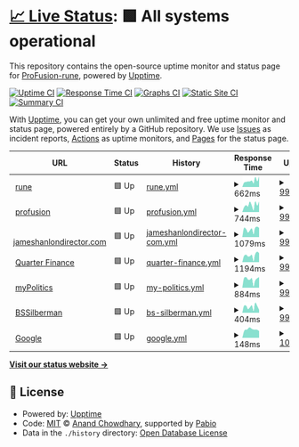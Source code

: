 # [📈 Live Status](https://monitor.profusion.cc): <!--live status--> **🟩 All systems operational**

This repository contains the open-source uptime monitor and status page for [ProFusion-rune](https://monitor.profusion.cc), powered by [Upptime](https://github.com/upptime/upptime).

[![Uptime CI](https://github.com/ProFusion-rune/profusion-upptime/workflows/Uptime%20CI/badge.svg)](https://github.com/ProFusion-rune/profusion-upptime/actions?query=workflow%3A%22Uptime+CI%22)
[![Response Time CI](https://github.com/ProFusion-rune/profusion-upptime/workflows/Response%20Time%20CI/badge.svg)](https://github.com/ProFusion-rune/profusion-upptime/actions?query=workflow%3A%22Response+Time+CI%22)
[![Graphs CI](https://github.com/ProFusion-rune/profusion-upptime/workflows/Graphs%20CI/badge.svg)](https://github.com/ProFusion-rune/profusion-upptime/actions?query=workflow%3A%22Graphs+CI%22)
[![Static Site CI](https://github.com/ProFusion-rune/profusion-upptime/workflows/Static%20Site%20CI/badge.svg)](https://github.com/ProFusion-rune/profusion-upptime/actions?query=workflow%3A%22Static+Site+CI%22)
[![Summary CI](https://github.com/ProFusion-rune/profusion-upptime/workflows/Summary%20CI/badge.svg)](https://github.com/ProFusion-rune/profusion-upptime/actions?query=workflow%3A%22Summary+CI%22)

With [Upptime](https://upptime.js.org), you can get your own unlimited and free uptime monitor and status page, powered entirely by a GitHub repository. We use [Issues](https://github.com/ProFusion-rune/profusion-upptime/issues) as incident reports, [Actions](https://github.com/ProFusion-rune/profusion-upptime/actions) as uptime monitors, and [Pages](https://monitor.profusion.cc) for the status page.

<!--start: status pages-->
<!-- This summary is generated by Upptime (https://github.com/upptime/upptime) -->
<!-- Do not edit this manually, your changes will be overwritten -->
<!-- prettier-ignore -->
| URL | Status | History | Response Time | Uptime |
| --- | ------ | ------- | ------------- | ------ |
| <img alt="" src="https://icons.duckduckgo.com/ip3/rune.red.ico" height="13"> [rune](https://rune.red) | 🟩 Up | [rune.yml](https://github.com/ProFusion-rune/profusion-upptime/commits/HEAD/history/rune.yml) | <details><summary><img alt="Response time graph" src="./graphs/rune/response-time-week.png" height="20"> 662ms</summary><br><a href="https://monitor.profusion.cc/history/rune"><img alt="Response time 832" src="https://img.shields.io/endpoint?url=https%3A%2F%2Fraw.githubusercontent.com%2FProFusion-rune%2Fprofusion-upptime%2FHEAD%2Fapi%2Frune%2Fresponse-time.json"></a><br><a href="https://monitor.profusion.cc/history/rune"><img alt="24-hour response time 1095" src="https://img.shields.io/endpoint?url=https%3A%2F%2Fraw.githubusercontent.com%2FProFusion-rune%2Fprofusion-upptime%2FHEAD%2Fapi%2Frune%2Fresponse-time-day.json"></a><br><a href="https://monitor.profusion.cc/history/rune"><img alt="7-day response time 662" src="https://img.shields.io/endpoint?url=https%3A%2F%2Fraw.githubusercontent.com%2FProFusion-rune%2Fprofusion-upptime%2FHEAD%2Fapi%2Frune%2Fresponse-time-week.json"></a><br><a href="https://monitor.profusion.cc/history/rune"><img alt="30-day response time 755" src="https://img.shields.io/endpoint?url=https%3A%2F%2Fraw.githubusercontent.com%2FProFusion-rune%2Fprofusion-upptime%2FHEAD%2Fapi%2Frune%2Fresponse-time-month.json"></a><br><a href="https://monitor.profusion.cc/history/rune"><img alt="1-year response time 832" src="https://img.shields.io/endpoint?url=https%3A%2F%2Fraw.githubusercontent.com%2FProFusion-rune%2Fprofusion-upptime%2FHEAD%2Fapi%2Frune%2Fresponse-time-year.json"></a></details> | <details><summary><a href="https://monitor.profusion.cc/history/rune">99.82%</a></summary><a href="https://monitor.profusion.cc/history/rune"><img alt="All-time uptime 99.99%" src="https://img.shields.io/endpoint?url=https%3A%2F%2Fraw.githubusercontent.com%2FProFusion-rune%2Fprofusion-upptime%2FHEAD%2Fapi%2Frune%2Fuptime.json"></a><br><a href="https://monitor.profusion.cc/history/rune"><img alt="24-hour uptime 100.00%" src="https://img.shields.io/endpoint?url=https%3A%2F%2Fraw.githubusercontent.com%2FProFusion-rune%2Fprofusion-upptime%2FHEAD%2Fapi%2Frune%2Fuptime-day.json"></a><br><a href="https://monitor.profusion.cc/history/rune"><img alt="7-day uptime 99.82%" src="https://img.shields.io/endpoint?url=https%3A%2F%2Fraw.githubusercontent.com%2FProFusion-rune%2Fprofusion-upptime%2FHEAD%2Fapi%2Frune%2Fuptime-week.json"></a><br><a href="https://monitor.profusion.cc/history/rune"><img alt="30-day uptime 99.96%" src="https://img.shields.io/endpoint?url=https%3A%2F%2Fraw.githubusercontent.com%2FProFusion-rune%2Fprofusion-upptime%2FHEAD%2Fapi%2Frune%2Fuptime-month.json"></a><br><a href="https://monitor.profusion.cc/history/rune"><img alt="1-year uptime 99.99%" src="https://img.shields.io/endpoint?url=https%3A%2F%2Fraw.githubusercontent.com%2FProFusion-rune%2Fprofusion-upptime%2FHEAD%2Fapi%2Frune%2Fuptime-year.json"></a></details>
| <img alt="" src="https://icons.duckduckgo.com/ip3/profusion.cc.ico" height="13"> [profusion](https://profusion.cc) | 🟩 Up | [profusion.yml](https://github.com/ProFusion-rune/profusion-upptime/commits/HEAD/history/profusion.yml) | <details><summary><img alt="Response time graph" src="./graphs/profusion/response-time-week.png" height="20"> 744ms</summary><br><a href="https://monitor.profusion.cc/history/profusion"><img alt="Response time 382" src="https://img.shields.io/endpoint?url=https%3A%2F%2Fraw.githubusercontent.com%2FProFusion-rune%2Fprofusion-upptime%2FHEAD%2Fapi%2Fprofusion%2Fresponse-time.json"></a><br><a href="https://monitor.profusion.cc/history/profusion"><img alt="24-hour response time 1107" src="https://img.shields.io/endpoint?url=https%3A%2F%2Fraw.githubusercontent.com%2FProFusion-rune%2Fprofusion-upptime%2FHEAD%2Fapi%2Fprofusion%2Fresponse-time-day.json"></a><br><a href="https://monitor.profusion.cc/history/profusion"><img alt="7-day response time 744" src="https://img.shields.io/endpoint?url=https%3A%2F%2Fraw.githubusercontent.com%2FProFusion-rune%2Fprofusion-upptime%2FHEAD%2Fapi%2Fprofusion%2Fresponse-time-week.json"></a><br><a href="https://monitor.profusion.cc/history/profusion"><img alt="30-day response time 694" src="https://img.shields.io/endpoint?url=https%3A%2F%2Fraw.githubusercontent.com%2FProFusion-rune%2Fprofusion-upptime%2FHEAD%2Fapi%2Fprofusion%2Fresponse-time-month.json"></a><br><a href="https://monitor.profusion.cc/history/profusion"><img alt="1-year response time 382" src="https://img.shields.io/endpoint?url=https%3A%2F%2Fraw.githubusercontent.com%2FProFusion-rune%2Fprofusion-upptime%2FHEAD%2Fapi%2Fprofusion%2Fresponse-time-year.json"></a></details> | <details><summary><a href="https://monitor.profusion.cc/history/profusion">99.82%</a></summary><a href="https://monitor.profusion.cc/history/profusion"><img alt="All-time uptime 99.99%" src="https://img.shields.io/endpoint?url=https%3A%2F%2Fraw.githubusercontent.com%2FProFusion-rune%2Fprofusion-upptime%2FHEAD%2Fapi%2Fprofusion%2Fuptime.json"></a><br><a href="https://monitor.profusion.cc/history/profusion"><img alt="24-hour uptime 100.00%" src="https://img.shields.io/endpoint?url=https%3A%2F%2Fraw.githubusercontent.com%2FProFusion-rune%2Fprofusion-upptime%2FHEAD%2Fapi%2Fprofusion%2Fuptime-day.json"></a><br><a href="https://monitor.profusion.cc/history/profusion"><img alt="7-day uptime 99.82%" src="https://img.shields.io/endpoint?url=https%3A%2F%2Fraw.githubusercontent.com%2FProFusion-rune%2Fprofusion-upptime%2FHEAD%2Fapi%2Fprofusion%2Fuptime-week.json"></a><br><a href="https://monitor.profusion.cc/history/profusion"><img alt="30-day uptime 99.96%" src="https://img.shields.io/endpoint?url=https%3A%2F%2Fraw.githubusercontent.com%2FProFusion-rune%2Fprofusion-upptime%2FHEAD%2Fapi%2Fprofusion%2Fuptime-month.json"></a><br><a href="https://monitor.profusion.cc/history/profusion"><img alt="1-year uptime 99.99%" src="https://img.shields.io/endpoint?url=https%3A%2F%2Fraw.githubusercontent.com%2FProFusion-rune%2Fprofusion-upptime%2FHEAD%2Fapi%2Fprofusion%2Fuptime-year.json"></a></details>
| <img alt="" src="https://icons.duckduckgo.com/ip3/jameshanlondirector.com.ico" height="13"> [jameshanlondirector.com](https://jameshanlondirector.com) | 🟩 Up | [jameshanlondirector-com.yml](https://github.com/ProFusion-rune/profusion-upptime/commits/HEAD/history/jameshanlondirector-com.yml) | <details><summary><img alt="Response time graph" src="./graphs/jameshanlondirector-com/response-time-week.png" height="20"> 1079ms</summary><br><a href="https://monitor.profusion.cc/history/jameshanlondirector-com"><img alt="Response time 1104" src="https://img.shields.io/endpoint?url=https%3A%2F%2Fraw.githubusercontent.com%2FProFusion-rune%2Fprofusion-upptime%2FHEAD%2Fapi%2Fjameshanlondirector-com%2Fresponse-time.json"></a><br><a href="https://monitor.profusion.cc/history/jameshanlondirector-com"><img alt="24-hour response time 1300" src="https://img.shields.io/endpoint?url=https%3A%2F%2Fraw.githubusercontent.com%2FProFusion-rune%2Fprofusion-upptime%2FHEAD%2Fapi%2Fjameshanlondirector-com%2Fresponse-time-day.json"></a><br><a href="https://monitor.profusion.cc/history/jameshanlondirector-com"><img alt="7-day response time 1079" src="https://img.shields.io/endpoint?url=https%3A%2F%2Fraw.githubusercontent.com%2FProFusion-rune%2Fprofusion-upptime%2FHEAD%2Fapi%2Fjameshanlondirector-com%2Fresponse-time-week.json"></a><br><a href="https://monitor.profusion.cc/history/jameshanlondirector-com"><img alt="30-day response time 1139" src="https://img.shields.io/endpoint?url=https%3A%2F%2Fraw.githubusercontent.com%2FProFusion-rune%2Fprofusion-upptime%2FHEAD%2Fapi%2Fjameshanlondirector-com%2Fresponse-time-month.json"></a><br><a href="https://monitor.profusion.cc/history/jameshanlondirector-com"><img alt="1-year response time 1104" src="https://img.shields.io/endpoint?url=https%3A%2F%2Fraw.githubusercontent.com%2FProFusion-rune%2Fprofusion-upptime%2FHEAD%2Fapi%2Fjameshanlondirector-com%2Fresponse-time-year.json"></a></details> | <details><summary><a href="https://monitor.profusion.cc/history/jameshanlondirector-com">99.82%</a></summary><a href="https://monitor.profusion.cc/history/jameshanlondirector-com"><img alt="All-time uptime 99.99%" src="https://img.shields.io/endpoint?url=https%3A%2F%2Fraw.githubusercontent.com%2FProFusion-rune%2Fprofusion-upptime%2FHEAD%2Fapi%2Fjameshanlondirector-com%2Fuptime.json"></a><br><a href="https://monitor.profusion.cc/history/jameshanlondirector-com"><img alt="24-hour uptime 100.00%" src="https://img.shields.io/endpoint?url=https%3A%2F%2Fraw.githubusercontent.com%2FProFusion-rune%2Fprofusion-upptime%2FHEAD%2Fapi%2Fjameshanlondirector-com%2Fuptime-day.json"></a><br><a href="https://monitor.profusion.cc/history/jameshanlondirector-com"><img alt="7-day uptime 99.82%" src="https://img.shields.io/endpoint?url=https%3A%2F%2Fraw.githubusercontent.com%2FProFusion-rune%2Fprofusion-upptime%2FHEAD%2Fapi%2Fjameshanlondirector-com%2Fuptime-week.json"></a><br><a href="https://monitor.profusion.cc/history/jameshanlondirector-com"><img alt="30-day uptime 99.96%" src="https://img.shields.io/endpoint?url=https%3A%2F%2Fraw.githubusercontent.com%2FProFusion-rune%2Fprofusion-upptime%2FHEAD%2Fapi%2Fjameshanlondirector-com%2Fuptime-month.json"></a><br><a href="https://monitor.profusion.cc/history/jameshanlondirector-com"><img alt="1-year uptime 99.99%" src="https://img.shields.io/endpoint?url=https%3A%2F%2Fraw.githubusercontent.com%2FProFusion-rune%2Fprofusion-upptime%2FHEAD%2Fapi%2Fjameshanlondirector-com%2Fuptime-year.json"></a></details>
| <img alt="" src="https://icons.duckduckgo.com/ip3/quarterfinance.com.ico" height="13"> [Quarter Finance](https://quarterfinance.com) | 🟩 Up | [quarter-finance.yml](https://github.com/ProFusion-rune/profusion-upptime/commits/HEAD/history/quarter-finance.yml) | <details><summary><img alt="Response time graph" src="./graphs/quarter-finance/response-time-week.png" height="20"> 1194ms</summary><br><a href="https://monitor.profusion.cc/history/quarter-finance"><img alt="Response time 1297" src="https://img.shields.io/endpoint?url=https%3A%2F%2Fraw.githubusercontent.com%2FProFusion-rune%2Fprofusion-upptime%2FHEAD%2Fapi%2Fquarter-finance%2Fresponse-time.json"></a><br><a href="https://monitor.profusion.cc/history/quarter-finance"><img alt="24-hour response time 1587" src="https://img.shields.io/endpoint?url=https%3A%2F%2Fraw.githubusercontent.com%2FProFusion-rune%2Fprofusion-upptime%2FHEAD%2Fapi%2Fquarter-finance%2Fresponse-time-day.json"></a><br><a href="https://monitor.profusion.cc/history/quarter-finance"><img alt="7-day response time 1194" src="https://img.shields.io/endpoint?url=https%3A%2F%2Fraw.githubusercontent.com%2FProFusion-rune%2Fprofusion-upptime%2FHEAD%2Fapi%2Fquarter-finance%2Fresponse-time-week.json"></a><br><a href="https://monitor.profusion.cc/history/quarter-finance"><img alt="30-day response time 1185" src="https://img.shields.io/endpoint?url=https%3A%2F%2Fraw.githubusercontent.com%2FProFusion-rune%2Fprofusion-upptime%2FHEAD%2Fapi%2Fquarter-finance%2Fresponse-time-month.json"></a><br><a href="https://monitor.profusion.cc/history/quarter-finance"><img alt="1-year response time 1297" src="https://img.shields.io/endpoint?url=https%3A%2F%2Fraw.githubusercontent.com%2FProFusion-rune%2Fprofusion-upptime%2FHEAD%2Fapi%2Fquarter-finance%2Fresponse-time-year.json"></a></details> | <details><summary><a href="https://monitor.profusion.cc/history/quarter-finance">99.82%</a></summary><a href="https://monitor.profusion.cc/history/quarter-finance"><img alt="All-time uptime 99.99%" src="https://img.shields.io/endpoint?url=https%3A%2F%2Fraw.githubusercontent.com%2FProFusion-rune%2Fprofusion-upptime%2FHEAD%2Fapi%2Fquarter-finance%2Fuptime.json"></a><br><a href="https://monitor.profusion.cc/history/quarter-finance"><img alt="24-hour uptime 100.00%" src="https://img.shields.io/endpoint?url=https%3A%2F%2Fraw.githubusercontent.com%2FProFusion-rune%2Fprofusion-upptime%2FHEAD%2Fapi%2Fquarter-finance%2Fuptime-day.json"></a><br><a href="https://monitor.profusion.cc/history/quarter-finance"><img alt="7-day uptime 99.82%" src="https://img.shields.io/endpoint?url=https%3A%2F%2Fraw.githubusercontent.com%2FProFusion-rune%2Fprofusion-upptime%2FHEAD%2Fapi%2Fquarter-finance%2Fuptime-week.json"></a><br><a href="https://monitor.profusion.cc/history/quarter-finance"><img alt="30-day uptime 99.96%" src="https://img.shields.io/endpoint?url=https%3A%2F%2Fraw.githubusercontent.com%2FProFusion-rune%2Fprofusion-upptime%2FHEAD%2Fapi%2Fquarter-finance%2Fuptime-month.json"></a><br><a href="https://monitor.profusion.cc/history/quarter-finance"><img alt="1-year uptime 99.99%" src="https://img.shields.io/endpoint?url=https%3A%2F%2Fraw.githubusercontent.com%2FProFusion-rune%2Fprofusion-upptime%2FHEAD%2Fapi%2Fquarter-finance%2Fuptime-year.json"></a></details>
| <img alt="" src="https://icons.duckduckgo.com/ip3/mypolitics.co.ico" height="13"> [myPolitics](https://mypolitics.co) | 🟩 Up | [my-politics.yml](https://github.com/ProFusion-rune/profusion-upptime/commits/HEAD/history/my-politics.yml) | <details><summary><img alt="Response time graph" src="./graphs/my-politics/response-time-week.png" height="20"> 884ms</summary><br><a href="https://monitor.profusion.cc/history/my-politics"><img alt="Response time 1026" src="https://img.shields.io/endpoint?url=https%3A%2F%2Fraw.githubusercontent.com%2FProFusion-rune%2Fprofusion-upptime%2FHEAD%2Fapi%2Fmy-politics%2Fresponse-time.json"></a><br><a href="https://monitor.profusion.cc/history/my-politics"><img alt="24-hour response time 1131" src="https://img.shields.io/endpoint?url=https%3A%2F%2Fraw.githubusercontent.com%2FProFusion-rune%2Fprofusion-upptime%2FHEAD%2Fapi%2Fmy-politics%2Fresponse-time-day.json"></a><br><a href="https://monitor.profusion.cc/history/my-politics"><img alt="7-day response time 884" src="https://img.shields.io/endpoint?url=https%3A%2F%2Fraw.githubusercontent.com%2FProFusion-rune%2Fprofusion-upptime%2FHEAD%2Fapi%2Fmy-politics%2Fresponse-time-week.json"></a><br><a href="https://monitor.profusion.cc/history/my-politics"><img alt="30-day response time 1312" src="https://img.shields.io/endpoint?url=https%3A%2F%2Fraw.githubusercontent.com%2FProFusion-rune%2Fprofusion-upptime%2FHEAD%2Fapi%2Fmy-politics%2Fresponse-time-month.json"></a><br><a href="https://monitor.profusion.cc/history/my-politics"><img alt="1-year response time 1026" src="https://img.shields.io/endpoint?url=https%3A%2F%2Fraw.githubusercontent.com%2FProFusion-rune%2Fprofusion-upptime%2FHEAD%2Fapi%2Fmy-politics%2Fresponse-time-year.json"></a></details> | <details><summary><a href="https://monitor.profusion.cc/history/my-politics">99.82%</a></summary><a href="https://monitor.profusion.cc/history/my-politics"><img alt="All-time uptime 99.98%" src="https://img.shields.io/endpoint?url=https%3A%2F%2Fraw.githubusercontent.com%2FProFusion-rune%2Fprofusion-upptime%2FHEAD%2Fapi%2Fmy-politics%2Fuptime.json"></a><br><a href="https://monitor.profusion.cc/history/my-politics"><img alt="24-hour uptime 100.00%" src="https://img.shields.io/endpoint?url=https%3A%2F%2Fraw.githubusercontent.com%2FProFusion-rune%2Fprofusion-upptime%2FHEAD%2Fapi%2Fmy-politics%2Fuptime-day.json"></a><br><a href="https://monitor.profusion.cc/history/my-politics"><img alt="7-day uptime 99.82%" src="https://img.shields.io/endpoint?url=https%3A%2F%2Fraw.githubusercontent.com%2FProFusion-rune%2Fprofusion-upptime%2FHEAD%2Fapi%2Fmy-politics%2Fuptime-week.json"></a><br><a href="https://monitor.profusion.cc/history/my-politics"><img alt="30-day uptime 99.96%" src="https://img.shields.io/endpoint?url=https%3A%2F%2Fraw.githubusercontent.com%2FProFusion-rune%2Fprofusion-upptime%2FHEAD%2Fapi%2Fmy-politics%2Fuptime-month.json"></a><br><a href="https://monitor.profusion.cc/history/my-politics"><img alt="1-year uptime 99.98%" src="https://img.shields.io/endpoint?url=https%3A%2F%2Fraw.githubusercontent.com%2FProFusion-rune%2Fprofusion-upptime%2FHEAD%2Fapi%2Fmy-politics%2Fuptime-year.json"></a></details>
| <img alt="" src="https://icons.duckduckgo.com/ip3/bssilberman.com.ico" height="13"> [BSSilberman](https://bssilberman.com) | 🟩 Up | [bs-silberman.yml](https://github.com/ProFusion-rune/profusion-upptime/commits/HEAD/history/bs-silberman.yml) | <details><summary><img alt="Response time graph" src="./graphs/bs-silberman/response-time-week.png" height="20"> 404ms</summary><br><a href="https://monitor.profusion.cc/history/bs-silberman"><img alt="Response time 505" src="https://img.shields.io/endpoint?url=https%3A%2F%2Fraw.githubusercontent.com%2FProFusion-rune%2Fprofusion-upptime%2FHEAD%2Fapi%2Fbs-silberman%2Fresponse-time.json"></a><br><a href="https://monitor.profusion.cc/history/bs-silberman"><img alt="24-hour response time 198" src="https://img.shields.io/endpoint?url=https%3A%2F%2Fraw.githubusercontent.com%2FProFusion-rune%2Fprofusion-upptime%2FHEAD%2Fapi%2Fbs-silberman%2Fresponse-time-day.json"></a><br><a href="https://monitor.profusion.cc/history/bs-silberman"><img alt="7-day response time 404" src="https://img.shields.io/endpoint?url=https%3A%2F%2Fraw.githubusercontent.com%2FProFusion-rune%2Fprofusion-upptime%2FHEAD%2Fapi%2Fbs-silberman%2Fresponse-time-week.json"></a><br><a href="https://monitor.profusion.cc/history/bs-silberman"><img alt="30-day response time 501" src="https://img.shields.io/endpoint?url=https%3A%2F%2Fraw.githubusercontent.com%2FProFusion-rune%2Fprofusion-upptime%2FHEAD%2Fapi%2Fbs-silberman%2Fresponse-time-month.json"></a><br><a href="https://monitor.profusion.cc/history/bs-silberman"><img alt="1-year response time 505" src="https://img.shields.io/endpoint?url=https%3A%2F%2Fraw.githubusercontent.com%2FProFusion-rune%2Fprofusion-upptime%2FHEAD%2Fapi%2Fbs-silberman%2Fresponse-time-year.json"></a></details> | <details><summary><a href="https://monitor.profusion.cc/history/bs-silberman">99.82%</a></summary><a href="https://monitor.profusion.cc/history/bs-silberman"><img alt="All-time uptime 99.99%" src="https://img.shields.io/endpoint?url=https%3A%2F%2Fraw.githubusercontent.com%2FProFusion-rune%2Fprofusion-upptime%2FHEAD%2Fapi%2Fbs-silberman%2Fuptime.json"></a><br><a href="https://monitor.profusion.cc/history/bs-silberman"><img alt="24-hour uptime 100.00%" src="https://img.shields.io/endpoint?url=https%3A%2F%2Fraw.githubusercontent.com%2FProFusion-rune%2Fprofusion-upptime%2FHEAD%2Fapi%2Fbs-silberman%2Fuptime-day.json"></a><br><a href="https://monitor.profusion.cc/history/bs-silberman"><img alt="7-day uptime 99.82%" src="https://img.shields.io/endpoint?url=https%3A%2F%2Fraw.githubusercontent.com%2FProFusion-rune%2Fprofusion-upptime%2FHEAD%2Fapi%2Fbs-silberman%2Fuptime-week.json"></a><br><a href="https://monitor.profusion.cc/history/bs-silberman"><img alt="30-day uptime 99.96%" src="https://img.shields.io/endpoint?url=https%3A%2F%2Fraw.githubusercontent.com%2FProFusion-rune%2Fprofusion-upptime%2FHEAD%2Fapi%2Fbs-silberman%2Fuptime-month.json"></a><br><a href="https://monitor.profusion.cc/history/bs-silberman"><img alt="1-year uptime 99.99%" src="https://img.shields.io/endpoint?url=https%3A%2F%2Fraw.githubusercontent.com%2FProFusion-rune%2Fprofusion-upptime%2FHEAD%2Fapi%2Fbs-silberman%2Fuptime-year.json"></a></details>
| <img alt="" src="https://icons.duckduckgo.com/ip3/google.com.ico" height="13"> [Google](https://google.com) | 🟩 Up | [google.yml](https://github.com/ProFusion-rune/profusion-upptime/commits/HEAD/history/google.yml) | <details><summary><img alt="Response time graph" src="./graphs/google/response-time-week.png" height="20"> 148ms</summary><br><a href="https://monitor.profusion.cc/history/google"><img alt="Response time 219" src="https://img.shields.io/endpoint?url=https%3A%2F%2Fraw.githubusercontent.com%2FProFusion-rune%2Fprofusion-upptime%2FHEAD%2Fapi%2Fgoogle%2Fresponse-time.json"></a><br><a href="https://monitor.profusion.cc/history/google"><img alt="24-hour response time 119" src="https://img.shields.io/endpoint?url=https%3A%2F%2Fraw.githubusercontent.com%2FProFusion-rune%2Fprofusion-upptime%2FHEAD%2Fapi%2Fgoogle%2Fresponse-time-day.json"></a><br><a href="https://monitor.profusion.cc/history/google"><img alt="7-day response time 148" src="https://img.shields.io/endpoint?url=https%3A%2F%2Fraw.githubusercontent.com%2FProFusion-rune%2Fprofusion-upptime%2FHEAD%2Fapi%2Fgoogle%2Fresponse-time-week.json"></a><br><a href="https://monitor.profusion.cc/history/google"><img alt="30-day response time 296" src="https://img.shields.io/endpoint?url=https%3A%2F%2Fraw.githubusercontent.com%2FProFusion-rune%2Fprofusion-upptime%2FHEAD%2Fapi%2Fgoogle%2Fresponse-time-month.json"></a><br><a href="https://monitor.profusion.cc/history/google"><img alt="1-year response time 219" src="https://img.shields.io/endpoint?url=https%3A%2F%2Fraw.githubusercontent.com%2FProFusion-rune%2Fprofusion-upptime%2FHEAD%2Fapi%2Fgoogle%2Fresponse-time-year.json"></a></details> | <details><summary><a href="https://monitor.profusion.cc/history/google">100.00%</a></summary><a href="https://monitor.profusion.cc/history/google"><img alt="All-time uptime 100.00%" src="https://img.shields.io/endpoint?url=https%3A%2F%2Fraw.githubusercontent.com%2FProFusion-rune%2Fprofusion-upptime%2FHEAD%2Fapi%2Fgoogle%2Fuptime.json"></a><br><a href="https://monitor.profusion.cc/history/google"><img alt="24-hour uptime 100.00%" src="https://img.shields.io/endpoint?url=https%3A%2F%2Fraw.githubusercontent.com%2FProFusion-rune%2Fprofusion-upptime%2FHEAD%2Fapi%2Fgoogle%2Fuptime-day.json"></a><br><a href="https://monitor.profusion.cc/history/google"><img alt="7-day uptime 100.00%" src="https://img.shields.io/endpoint?url=https%3A%2F%2Fraw.githubusercontent.com%2FProFusion-rune%2Fprofusion-upptime%2FHEAD%2Fapi%2Fgoogle%2Fuptime-week.json"></a><br><a href="https://monitor.profusion.cc/history/google"><img alt="30-day uptime 100.00%" src="https://img.shields.io/endpoint?url=https%3A%2F%2Fraw.githubusercontent.com%2FProFusion-rune%2Fprofusion-upptime%2FHEAD%2Fapi%2Fgoogle%2Fuptime-month.json"></a><br><a href="https://monitor.profusion.cc/history/google"><img alt="1-year uptime 100.00%" src="https://img.shields.io/endpoint?url=https%3A%2F%2Fraw.githubusercontent.com%2FProFusion-rune%2Fprofusion-upptime%2FHEAD%2Fapi%2Fgoogle%2Fuptime-year.json"></a></details>

<!--end: status pages-->

[**Visit our status website →**](https://monitor.profusion.cc)

## 📄 License

- Powered by: [Upptime](https://github.com/upptime/upptime)
- Code: [MIT](./LICENSE) © [Anand Chowdhary](https://anandchowdhary.com), supported by [Pabio](https://pabio.com)
- Data in the `./history` directory: [Open Database License](https://opendatacommons.org/licenses/odbl/1-0/)

